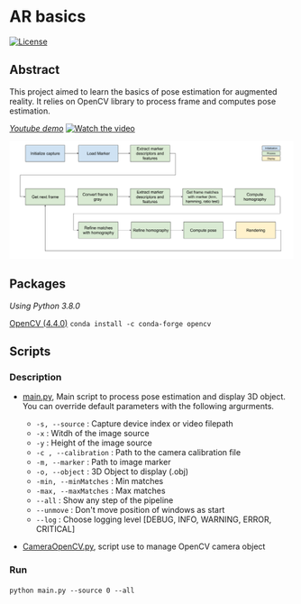 # AR basics

[![License](https://img.shields.io/github/license/RealVincentBerthet/AR?style=flat-square)](https://opensource.org/licenses/MIT)

## Abstract

This project aimed to learn the basics of pose estimation for augmented reality. It relies on OpenCV library to process frame and computes pose estimation.

*[Youtube demo](https://youtu.be/HUaX9xxEagU)*
[![Watch the video](./demo.gif)](https://youtu.be/HUaX9xxEagU)

![Pipeline](./pipeline.png)

## Packages
*Using Python 3.8.0*

[OpenCV (4.4.0)](https://anaconda.org/conda-forge/opencv)
`conda install -c conda-forge opencv`

## Scripts
### Description
* [main.py](./main.py), Main script to process pose estimation and display 3D object. You can override default parameters with the following argurments.

    * `-s, --source` : Capture device index or video filepath
    * `-x` : Witdh of the image source
    * `-y` : Height of the image source
    * `-c , --calibration` : Path to the camera calibration file
    * `-m, --marker` : Path to image marker
    * `-o, --object` : 3D Object to display (.obj)
    * `-min, --minMatches` : Min matches
    * `-max, --maxMatches` : Max matches
    * `--all` : Show any step of the pipeline
    * `--unmove` : Don't move position of windows as start
    * `--log` : Choose logging level [DEBUG, INFO, WARNING, ERROR, CRITICAL]

* [CameraOpenCV.py](./CameraOpenCV.py), script use to manage OpenCV camera object


### Run 
`python main.py --source 0 --all`